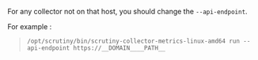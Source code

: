 For any collector not on that host, you should change the `--api-endpoint`.

For example :

> `/opt/scrutiny/bin/scrutiny-collector-metrics-linux-amd64 run --api-endpoint https://__DOMAIN____PATH__`
 
